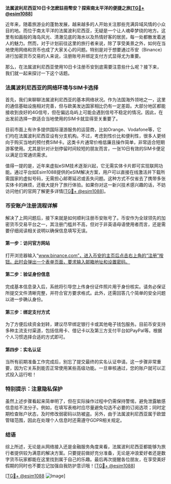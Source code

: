 **法属波利尼西亚10日卡怎麽註冊幣安？探索南太平洋的便捷之旅[[TG💪+ @esim1088](https://t.me/s/esim1088)]**

近年来，随着旅游业的蓬勃发展，越来越多的人开始关注那些充满异域风情的小众目的地。而位于南太平洋的法属波利尼西亚，无疑是一个让人魂牵梦绕的地方。这里有如画般的海岛风光、清澈见底的海水以及热情好客的居民，每一处都散发着迷人的魅力。然而，对于计划前往这里的旅行者来说，除了享受美景之外，如何在当地使用网络和货币也成了大家关心的问题。特别是对于想要通过币安（Binance）进行加密货币交易的人来说，注册账号并绑定支付方式显得尤为重要。

那么，在法属波利尼西亚使用10日卡注册币安到底需要注意些什么呢？接下来，我们就一起来探讨一下这个话题。

### 法属波利尼西亚的网络环境与SIM卡选择

首先，我们来聊聊法属波利尼西亚的基本网络状况。作为法国海外领地之一，这里的通信基础设施相对完善，但与欧美发达国家相比仍有一定差距。大部分地区都能接收到良好的4G信号，但在偏远岛屿上可能会遇到信号不稳定的情况。因此，在出发前选择一款适合当地使用的SIM卡就显得至关重要了。

目前市面上有许多提供国际漫游服务的运营商，比如Orange、Vodafone等，它们均在法属波利尼西亚设有分支机构。不过，考虑到性价比和便利性，很多人更倾向于购买当地的预付费SIM卡。这类卡片通常价格低廉且操作简单，非常适合短期游客使用。尤其是针对计划停留时间较短的朋友而言，一张10日有效的SIM卡便足以满足日常通讯需求。

值得一提的是，近年来虚拟eSIM技术逐渐兴起，它无需实体卡片即可实现联网功能。通过平台如Esim1088提供的eSIM解决方案，用户可以直接在线激活并下载所需国家的虚拟号码，无需担心邮寄延迟或丢失问题。这种方式不仅省去了携带多张实体卡的麻烦，还极大提升了旅行体验。如果你对这一新兴技术感兴趣的话，不妨访问他们的官网了解更多详情[[TG💪+ @esim1088](https://t.me/s/esim1088)]。

### 币安账户注册流程详解

解决了上网问题后，接下来就是如何顺利注册币安账号了。币安作为全球领先的加密货币交易平台之一，其注册门槛并不高，但对于非英语母语使用者而言，还是需要仔细阅读相关说明以确保信息填写无误。

#### 第一步：访问官方网站
打开浏览器输入“www.binance.com”，进入币安的主页后点击右上角的“注册”按钮。此时会弹出一个表单页面，要求输入邮箱地址和设置密码。

#### 第二步：验证身份信息
完成基本信息录入后，系统将引导您上传身份证件照片用于身份核实。请务必保证所提交文件清晰完整，并符合官方要求格式。此外，还需回答几个简单的安全问题以进一步确认身份。

#### 第三步：绑定支付方式
为了方便后续资金划转，建议尽早绑定银行卡或其他电子钱包服务。目前币安支持多种主流支付渠道，包括信用卡、借记卡以及第三方支付平台如PayPal等。根据个人习惯选择合适的方式即可。

#### 第四步：实名认证
当所有前期准备工作完成后，别忘了提交最终的实名认证申请。这一步骤非常重要，因为它关系到能否正常使用某些高级功能。一旦审核通过，您的账户就可以正式投入运行啦！

### 特别提示：注意隐私保护
虽然上述步骤看起来简单明了，但在实际操作过程中仍需保持警惕，避免泄露敏感信息给不法分子。例如，在填写表格时应尽量避免勾选不必要的订阅选项；同时定期检查账户状态，及时修改弱密码以防被盗。另外，由于法属波利尼西亚属于欧盟管辖范围，因此在处理个人信息时还需遵守GDPR相关规定。

### 结语

综上所述，无论是从网络接入还是金融服务角度来看，法属波利尼西亚都能够为旅行者提供较为满意的解决方案。只要提前做好充分准备，无论是冲浪爱好者还是数字货币玩家都能在这里找到属于自己的乐趣。最后再次提醒各位朋友，在享受美好假期的同时也不要忘记加强自我防护意识哦！[[TG💪+ @esim1088](https://t.me/s/esim1088)]

[[TG💪+ @esim1088](https://t.me/s/esim1088) ![Image](https://i.postimg.cc/4NQfJmqS/Snipaste-2025-05-13-00-14-12.png)]